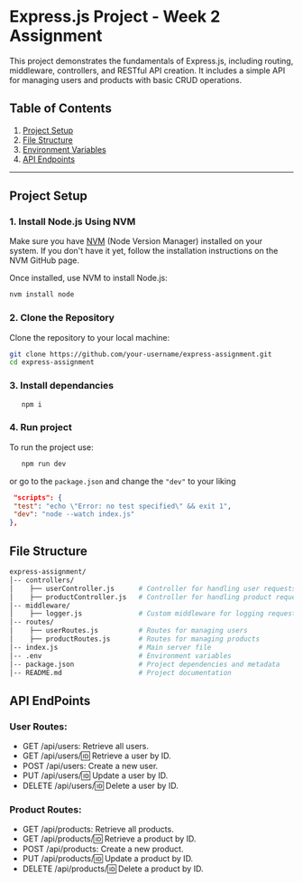 # Express.js Project - Week 2 Assignment

This project demonstrates the fundamentals of Express.js, including routing, middleware, controllers, and RESTful API creation. It includes a simple API for managing users and products with basic CRUD operations.

## Table of Contents
1. [Project Setup](#project-setup)
2. [File Structure](#file-structure)
3. [Environment Variables](#environment-variables)
4. [API Endpoints](#api-endpoints)


---

## Project Setup

### 1. **Install Node.js Using NVM**
Make sure you have [NVM](https://github.com/nvm-sh/nvm) (Node Version Manager) installed on your system. If you don't have it yet, follow the installation instructions on the NVM GitHub page.

Once installed, use NVM to install Node.js:
```bash
nvm install node
```
### 2. Clone the Repository
Clone the repository to your local machine:
```bash
git clone https://github.com/your-username/express-assignment.git
cd express-assignment
```

### 3. Install dependancies
```bash
   npm i
```
### 4. Run project
   To run the project use:
```bash
   npm run dev
```
   or go to the `package.json` and change the `"dev"` to your liking
   ```json
    "scripts": {
    "test": "echo \"Error: no test specified\" && exit 1",
    "dev": "node --watch index.js"
  },
  ```

## File Structure
```bash
express-assignment/
│-- controllers/
│    ├── userController.js      # Controller for handling user requests
│    ├── productController.js   # Controller for handling product requests
│-- middleware/
│    ├── logger.js              # Custom middleware for logging requests
│-- routes/
│    ├── userRoutes.js          # Routes for managing users
│    ├── productRoutes.js       # Routes for managing products
│-- index.js                    # Main server file
│-- .env                        # Environment variables
│-- package.json                # Project dependencies and metadata
│-- README.md                   # Project documentation

```
## API EndPoints
   ### User Routes:
   - GET /api/users: Retrieve all users.
   - GET /api/users/:id: Retrieve a user by ID.
   - POST /api/users: Create a new user.
   - PUT /api/users/:id: Update a user by ID.
   - DELETE /api/users/:id: Delete a user by ID.
   ### Product Routes:
   - GET /api/products: Retrieve all products.
   - GET /api/products/:id: Retrieve a product by ID.
   - POST /api/products: Create a new product.
   - PUT /api/products/:id: Update a product by ID.
   - DELETE /api/products/:id: Delete a product by ID.
